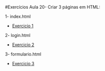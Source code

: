 #Exercícios Aula 20- Criar 3 páginas em HTML:

1- index.html
- [Exercicio 1](Ex1_index.html)

2- login.html
- [Exercicio 2](Ex2_login.html)

3- formulario.html
- [Exercicio 3](Ex3_formulario.html)
